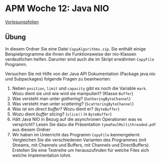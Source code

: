 # APM Woche 12: Java NIO


[Vorlesungsfolien](w12_nio.pdf)

## Übung

In diesem Ordner Sie eine Datei `CopyAlgorithms.zip`. Sie enthält einige Beispielprogramme die Ihnen die Funktionsweise der nio-Klassen verdeutlichen helfen. Darunter sind auch die im Skript erwähnten `CopyFile` Programm.

Versuchen Sie mit Hilfe von der Java API Dokumentation (Package java.nio und Subpackages) folgende Fragen zu beantworten:

1. Neben `position`, `limit` und `capacity` gibt es noch die Variable `mark`. Wozu dient sie und wie wird sie manipuliert? (Klasse `Buffer`)
2. Was versteht man unter _gathering_? (`GatheringByteChannel`)
3. Was versteht man unter _scattering_? (`ScatteringByteChannel`)
4. Was ist ein _direct buffer_? Wozu dient er? (`ByteBuffer`)
5. Wozu dient _buffer slicing_? (`slice()` in `ByteBuffer`)
6. Hält Java NIO in Bezug auf die asynchronen Operationen was es verspricht? Lesen Sie dazu die Präsentation `tymaPaulMultithreaded.pdf` aus diesem Ordner
7. Wir haben im Unterricht das Programm `CopyFile` kennengelernt. Vergleichen Sie die verschiedenen Varianten des Programmes (mit Streams, mit Channels und Buffers, mit Channels und DirectBuffers). Erstellen Sie eine Testreihe um herauszufinden für welche Files sich welche Implementation lohnt.
